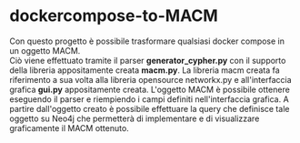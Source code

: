# dockercompose-to-MACM
Con questo progetto è possibile trasformare qualsiasi docker compose in un oggetto MACM. <br>
Ciò viene effettuato tramite il parser <b>generator_cypher.py</b> con il supporto della libreria appositamente creata <b>macm.py</b>. La libreria macm creata fa riferimento a sua volta alla libreria opensource networkx.py e all'interfaccia grafica <b>gui.py</b> appositamente creata. L'oggetto MACM è possibile ottenere eseguendo il parser e riempiendo i campi definiti nell'interfaccia grafica. A partire dall'oggetto creato è possibile effettuare la query che definisce tale oggetto su Neo4j che permetterà di implementare e di visualizzare graficamente il MACM ottenuto.

